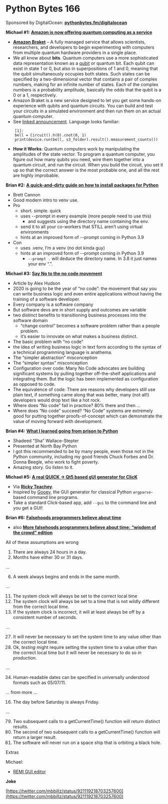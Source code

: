 # Python Bytes 166
Sponsored by DigitalOcean: [**pythonbytes.fm/digitalocean**](https://pythonbytes.fm/digitalocean)

**Michael #1:** [**Amazon is now offering quantum computing as a service**](https://www.theverge.com/2019/12/2/20992602/amazon-is-now-offering-quantum-computing-as-a-service)

- [**Amazon Braket**](https://aws.amazon.com/braket) – A fully managed service that allows scientists, researchers, and developers to begin experimenting with computers from multiple quantum hardware providers in a single place.
- We all know about **bits**. Quantum computers use a more sophisticated data representation known as a [qubit](http://en.wikipedia.org/wiki/Qubit) or quantum bit. Each qubit can exist in state 1 or 0, but also in superpositions of 1 and 0, meaning that the qubit simultaneously occupies both states. Such states can be specified by a two-dimensional vector that contains a pair of complex numbers, making for an infinite number of states. Each of the complex numbers is a probability amplitude, basically the odds that the qubit is a 0 or a 1, respectively.
- Amazon Braket is a new service designed to let you get some hands-on experience with qubits and quantum circuits. You can build and test your circuits in a simulated environment and then run them on an actual quantum computer.
- See [linked announcement](https://aws.amazon.com/blogs/aws/amazon-braket-get-started-with-quantum-computing/?tag=theverge02-20). Language looks familiar:

```
    [1]:
    bell = Circuit().h(0).cnot(0, 1)
    print(device.run(bell, s3_folder).result().measurement_counts())
```

- **How it Works**: Quantum computers work by manipulating the amplitudes of the state vector. To program a quantum computer, you figure out how many qubits you need, wire them together into a quantum circuit, and run the circuit. When you build the circuit, you set it up so that the correct answer is the most probable one, and all the rest are highly improbable.

**Brian #2:** [**A quick-and-dirty guide on how to install packages for Python**](https://snarky.ca/a-quick-and-dirty-guide-on-how-to-install-packages-for-python/)

- Brett Cannon
- Good modern intro to venv use.
- Pro
	- short. simple. quick
	- uses --prompt in every example (more people need to use this)
		- and suggests using the directory name containing the env. 
	- send it to all your co-workers that STILL aren’t using virtual environments
	- hints at an improved form of --prompt coming in Python 3.9
- Con
	- uses .venv, I’m a venv (no dot kinda guy)
	- hints at an improved form of --prompt coming in Python 3.9
		- `--prompt .` will deduce the directory name. In 3.8 it just names your env “.”.

**Michael #3:** [**Say No to the no code movement**](https://www.alexhudson.com/2020/01/13/the-no-code-delusion/)

- Article by Alex Hudson
- 2020 is going to be the year of “no code”: the movement that say you can write business logic and even entire applications without having the training of a software developer.
- Every company is a software company
- But software devs are in short supply and outcomes are variable
- two distinct benefits to transitioning business processes into the software domain
	- “change control” becomes a software problem rather than a people problem.
	- it’s easier to innovate on what makes a business distinct.
- The basic problem with “no code”
- the idea of writing business logic in text form according to the syntax of a technical programming language is anathema.
- The “simpler abstraction” misconception
- The “simpler syntax” misconception
- Configuration over code: Many No Code advocates are building significant systems by pulling together off-the-shelf applications and integrating them. But the logic has been implemented as configuration as opposed to code. 
- The equivalence of code: There are reasons why developers still use plain text, if something came along that was better, many (not all!) developers would drop text like a hot rock.
- Where does “No code” fail in practice? 80% there and then …
- Where does “No code” succeed? “No Code” systems are extremely good for putting together proofs-of-concept which can demonstrate the value of moving forward with development.

**Brian #4:** [**What I learned going from prison to Python**](https://opensource.com/article/20/1/prison-to-python)

- Shadeed “Sha” Wallace-Stepter
- Presented at North Bay Python
- I got this recommended to be by many people, even those not in the Python community, including my good friends Chuck Forbes and Dr. Donna Beegle, who work to fight poverty.
- Amazing story. Go listen to it.

**Michael #5:** [**A real QUICK → Qt5 based gUI generator for ClicK**](https://github.com/szsdk/quick)

- Via [**Ricky Teachey**](https://twitter.com/rickyteachey/status/1207770099526127616).
- Inspired by [Gooey](https://github.com/chriskiehl/Gooey), the GUI generator for classical Python `argparse`-based command line programs.
- Take a standard Click-based app, add `--gui` to the command line and you get a GUI!

**Brian #6:** [**Falsehoods programmers believe about time**](https://infiniteundo.com/post/25326999628/falsehoods-programmers-believe-about-time)

- also [**More falsehoods programmers believe about time; “wisdom of the crowd” edition**](https://infiniteundo.com/post/25509354022/more-falsehoods-programmers-believe-about-time)

All of these assumptions are wrong

1. There are always 24 hours in a day.
2. Months have either 30 or 31 days.

…

6. A week always begins and ends in the same month.

…

11. The system clock will always be set to the correct local time
12. The system clock will always be set to a time that is not wildly different from the correct local time.
13. If the system clock is incorrect, it will at least always be off by a consistent number of seconds.

…

27. It will never be necessary to set the system time to any value other than the correct local time.
28. Ok, *testing* might require setting the system time to a value other than the correct local time but it will never be necessary to do so *in production.*

…

34. Human-readable dates can be specified in universally understood formats such as 05/07/11.

… from more …

16. The day before Saturday is always Friday.

…

79. Two subsequent calls to a getCurrentTime() function will return distinct results.
80. The second of two subsequent calls to a getCurrentTime() function will return a larger result.
81. The software will never run on a space ship that is orbiting a black hole.

Extras

Michael:

- [REMI GUI editor](https://github.com/dddomodossola/remi/tree/master/editor)

**Joke**

[https://twitter.com/mbbillz/status/921119218703257600](https://twitter.com/mbbillz/status/921119218703257600)